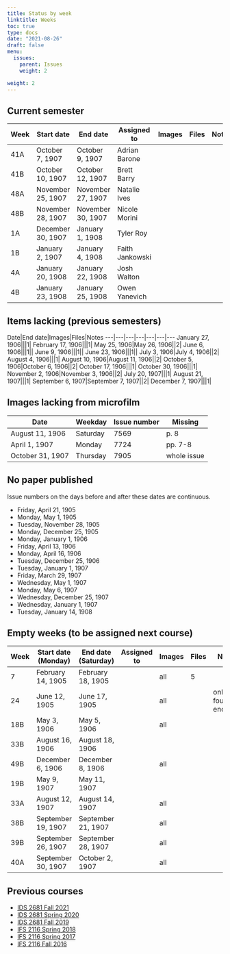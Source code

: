 ```yaml
---
title: Status by week
linktitle: Weeks
toc: true
type: docs
date: "2021-08-26"
draft: false
menu:
  issues:
    parent: Issues
    weight: 2

weight: 2
---
```


## Current semester

Week|Start date|End date|Assigned to|Images|Files|Notes
---|---|---|---|---|---|---
41A|October 7, 1907|October 9, 1907|Adrian Barone|||
41B|October 10, 1907|October 12, 1907|Brett Barry|||
48A|November 25, 1907|November 27, 1907|Natalie Ives|||
48B|November 28, 1907|November 30, 1907|Nicole Morini|||
1A|December 30, 1907|January 1, 1908|Tyler Roy|||
1B|January 2, 1907|January 4, 1908|Faith Jankowski|||
4A|January 20, 1908|January 22, 1908|Josh Walton|||
4B|January 23, 1908|January 25, 1908|Owen Yanevich|||

## Items lacking (previous semesters)

Date|End date|Images|Files|Notes
---|---|---|---|---|---|---
January 27, 1906|||1|
February 17, 1906|||1|
May 25, 1906|May 26, 1906||2|
June 6, 1906|||1||
June 9, 1906|||1||
June 23, 1906|||1||
July 3, 1906|July 4, 1906||2|
August 4, 1906|||1|
August 10, 1906|August 11, 1906||2|
October 5, 1906|October 6, 1906||2|
October 17, 1906|||1|
October 30, 1906|||1|
November 2, 1906|November 3, 1906||2|
July 20, 1907|||1|
August 21, 1907|||1|
September 6, 1907|September 7, 1907||2|
December 7, 1907|||1|

## Images lacking from microfilm

Date|Weekday|Issue number|Missing
---|---|---|---
August 11, 1906|Saturday|7569|p. 8
April 1, 1907|Monday|7724|pp. 7-8
October 31, 1907|Thursday|7905|whole issue

## No paper published

Issue numbers on the days before and after these dates are continuous.

- Friday, April 21, 1905
- Monday, May 1, 1905
- Tuesday, November 28, 1905
- Monday, December 25, 1905
- Monday, January 1, 1906
- Friday, April 13, 1906
- Monday, April 16, 1906
- Tuesday, December 25, 1906
- Tuesday, January 1, 1907
- Friday, March 29, 1907
- Wednesday, May 1, 1907
- Monday, May 6, 1907
- Wednesday, December 25, 1907
- Wednesday, January 1, 1907
- Tuesday, January 14, 1908

## Empty weeks (to be assigned next course)

Week|Start date (Monday)|End date (Saturday)|Assigned to|Images|Files|Notes
---|---|---|---|---|---|---
7|February 14, 1905|February 18, 1905||all|5|
24|June 12, 1905|June 17, 1905||all||only four p3s encoded
18B|May 3, 1906|May 5, 1906||all||
33B|August 16, 1906|August 18, 1906||||
49B|December 6, 1906|December 8, 1906||all||
19B|May 9, 1907|May 11, 1907||||
33A|August 12, 1907|August 14, 1907||all||
38B|September 19, 1907|September 21, 1907||all||
39B|September 26, 1907|September 28, 1907||all||
40A|September 30, 1907|October 2, 1907||all||

## Previous courses

- [IDS 2681 Fall 2021](/issues/weeks-fall-2021/)
- [IDS 2681 Spring 2020](/issues/weeks-spring-2020/)
- [IDS 2681 Fall 2019](/issues/weeks-fall-2019/)
- [IFS 2116 Spring 2018](/issues/weeks-spring-2018/)
- [IFS 2116 Spring 2017](/issues/weeks-spring-2017/)
- [IFS 2116 Fall 2016](/issues/weeks-fall-2016/)
